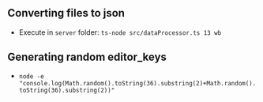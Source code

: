 #

## Converting files to json
- Execute in `server` folder: `ts-node src/dataProcessor.ts 13 wb`

## Generating random editor_keys
- `node -e "console.log(Math.random().toString(36).substring(2)+Math.random().toString(36).substring(2))"`